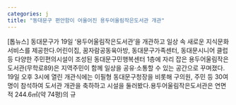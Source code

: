 ```yaml
---
categories: j
title: "동대문구 편안함이 어울어진 용두어울림작은도서관 개관"
---
```

[톱뉴스] 동대문구가 19일 ‘용두어울림작은도서관’을 개관하고 일상 속 새로운 지식문화 서비스를 제공한다.어린이집, 꿈자람공동육아방, 동대문구가족센터, 동대문시니어 클럽 등 다양한 주민편의시설이 조성된 동대문구민행복센터 1층에 자리 잡은 용두어울림작은도서관(무학로89)은 지역주민이 함께 일상을 공유‧소통할 수 있는 공간으로 꾸며졌다. 19일 오후 3시에 열린 개관식에는 이필형 동대문구청장을 비롯해 구의원, 주민 등 30여 명이 참석하여 도서관 개관을 축하하고 시설을 둘러봤다.용두어울림작은도서관은 연면적 244.6㎡(약 74평)의 규